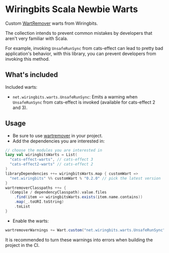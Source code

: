 # Wiringbits Scala Newbie Warts
Custom [WartRemover](https://www.wartremover.org/) warts from Wiringbits.

The collection intends to prevent common mistakes by developers that aren't very familiar with Scala.

For example, invoking `UnsafeRunSync` from cats-effect can lead to pretty bad application's behavior, with this library, you can prevent developers from invoking this method.


## What's included

Included warts:
- `net.wiringbits.warts.UnsafeRunSync`: Emits a warning when `UnsafeRunSync` from cats-effect is invoked (available for cats-effect 2 and 3).

## Usage

- Be sure to use [wartremover](https://www.wartremover.org) in your project.
- Add the dependencies you are interested in:

```scala
// choose the modules you are interested in
lazy val wiringbitsWarts = List(
  "cats-effect-warts", // cats-effect 3
  "cats-effect2-warts" // cats-effect 2
)
libraryDependencies ++= wiringbitsWarts.map { customWart =>
  "net.wiringbits" %% customWart % "0.2.0" // pick the latest version
}
wartremoverClasspaths ++= {
  (Compile / dependencyClasspath).value.files
    .find(item => wiringbitsWarts.exists(item.name.contains))
    .map(_.toURI.toString)
    .toList
}
```

- Enable the warts:

```scala
wartremoverWarnings += Wart.custom("net.wiringbits.warts.UnsafeRunSync")
```

It is recommended to turn these warnings into errors when building the project in the CI.
